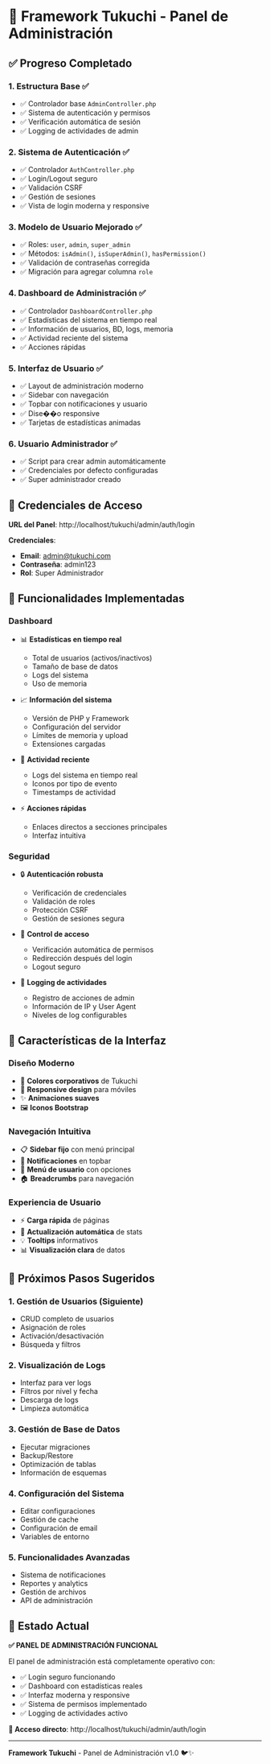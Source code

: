 # 🔐 Framework Tukuchi - Panel de Administración

## ✅ Progreso Completado

### 1. **Estructura Base** ✅
- ✅ Controlador base `AdminController.php`
- ✅ Sistema de autenticación y permisos
- ✅ Verificación automática de sesión
- ✅ Logging de actividades de admin

### 2. **Sistema de Autenticación** ✅
- ✅ Controlador `AuthController.php`
- ✅ Login/Logout seguro
- ✅ Validación CSRF
- ✅ Gestión de sesiones
- ✅ Vista de login moderna y responsive

### 3. **Modelo de Usuario Mejorado** ✅
- ✅ Roles: `user`, `admin`, `super_admin`
- ✅ Métodos: `isAdmin()`, `isSuperAdmin()`, `hasPermission()`
- ✅ Validación de contraseñas corregida
- ✅ Migración para agregar columna `role`

### 4. **Dashboard de Administración** ✅
- ✅ Controlador `DashboardController.php`
- ✅ Estadísticas del sistema en tiempo real
- ✅ Información de usuarios, BD, logs, memoria
- ✅ Actividad reciente del sistema
- ✅ Acciones rápidas

### 5. **Interfaz de Usuario** ✅
- ✅ Layout de administración moderno
- ✅ Sidebar con navegación
- ✅ Topbar con notificaciones y usuario
- ✅ Dise��o responsive
- ✅ Tarjetas de estadísticas animadas

### 6. **Usuario Administrador** ✅
- ✅ Script para crear admin automáticamente
- ✅ Credenciales por defecto configuradas
- ✅ Super administrador creado

## 🔐 Credenciales de Acceso

**URL del Panel**: http://localhost/tukuchi/admin/auth/login

**Credenciales**:
- **Email**: admin@tukuchi.com
- **Contraseña**: admin123
- **Rol**: Super Administrador

## 🎯 Funcionalidades Implementadas

### Dashboard
- 📊 **Estadísticas en tiempo real**
  - Total de usuarios (activos/inactivos)
  - Tamaño de base de datos
  - Logs del sistema
  - Uso de memoria

- 📈 **Información del sistema**
  - Versión de PHP y Framework
  - Configuración del servidor
  - Límites de memoria y upload
  - Extensiones cargadas

- 🔄 **Actividad reciente**
  - Logs del sistema en tiempo real
  - Iconos por tipo de evento
  - Timestamps de actividad

- ⚡ **Acciones rápidas**
  - Enlaces directos a secciones principales
  - Interfaz intuitiva

### Seguridad
- 🔒 **Autenticación robusta**
  - Verificación de credenciales
  - Validación de roles
  - Protección CSRF
  - Gestión de sesiones segura

- 👤 **Control de acceso**
  - Verificación automática de permisos
  - Redirección después del login
  - Logout seguro

- 📝 **Logging de actividades**
  - Registro de acciones de admin
  - Información de IP y User Agent
  - Niveles de log configurables

## 🎨 Características de la Interfaz

### Diseño Moderno
- 🎨 **Colores corporativos** de Tukuchi
- 📱 **Responsive design** para móviles
- ✨ **Animaciones suaves**
- 🖼️ **Iconos Bootstrap**

### Navegación Intuitiva
- 📋 **Sidebar fijo** con menú principal
- 🔔 **Notificaciones** en topbar
- 👤 **Menú de usuario** con opciones
- 🏠 **Breadcrumbs** para navegación

### Experiencia de Usuario
- ⚡ **Carga rápida** de páginas
- 🔄 **Actualización automática** de stats
- 💡 **Tooltips** informativos
- 📊 **Visualización clara** de datos

## 🚀 Próximos Pasos Sugeridos

### 1. **Gestión de Usuarios** (Siguiente)
- CRUD completo de usuarios
- Asignación de roles
- Activación/desactivación
- Búsqueda y filtros

### 2. **Visualización de Logs**
- Interfaz para ver logs
- Filtros por nivel y fecha
- Descarga de logs
- Limpieza automática

### 3. **Gestión de Base de Datos**
- Ejecutar migraciones
- Backup/Restore
- Optimización de tablas
- Información de esquemas

### 4. **Configuración del Sistema**
- Editar configuraciones
- Gestión de cache
- Configuración de email
- Variables de entorno

### 5. **Funcionalidades Avanzadas**
- Sistema de notificaciones
- Reportes y analytics
- Gestión de archivos
- API de administración

## 🎉 Estado Actual

**✅ PANEL DE ADMINISTRACIÓN FUNCIONAL**

El panel de administración está completamente operativo con:
- ✅ Login seguro funcionando
- ✅ Dashboard con estadísticas reales
- ✅ Interfaz moderna y responsive
- ✅ Sistema de permisos implementado
- ✅ Logging de actividades activo

**🔗 Acceso directo**: http://localhost/tukuchi/admin/auth/login

---

**Framework Tukuchi** - Panel de Administración v1.0 🐦✨